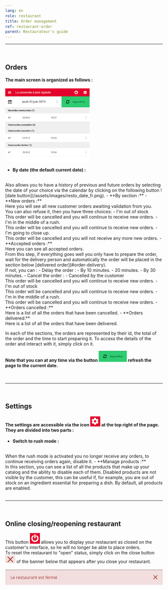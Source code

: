 ```yaml
---
lang: en
role: restaurant
title: Order management
ref: restaurant-order
parent: Restaurateur's guide
---
```


---
<br>

## Orders

#### **The main screen is organized as follows :**

![restaurant's interface for orders](/assets/images/resto_order_list_fr.png)

- **By date (the default current date) :**
<br>
	Also allows you to have a history of previous and future orders by selecting the date of your choice via the calendar by clicking on the following button
	![date button](/assets/images/resto_date_fr.png).
- **By section :**
	- **New orders :**
	<br>
	Here you will see all new customer orders awaiting validation from you.
	<br>
	You can also refuse it, then you have three choices:
		- I'm out of stock
		<br>
		This order will be cancelled and you will continue to receive new orders.
		- I'm in the middle of a rush.
		<br>
		This order will be cancelled and you will continue to receive new orders.
		- I'm going to close up.
		<br>
		This order will be cancelled and you will not receive any more new orders.
	- **Accepted orders :**
	<br>
	Here you can see all accepted orders.
	<br>
	From this step, if everything goes well you only have to prepare the order, wait for the delivery person and automatically the order will be placed in the section below [delivered order](#order-delivery).
	<br>
	If not, you can :
		- Delay the order :
			- By 10 minutes.
			- 20 minutes.
			- By 30 minutes.
		- Cancel the order :
			- Cancelled by the customer
			<br>
			This order will be cancelled and you will continue to receive new orders.
			- I'm out of stock
			<br>
			This order will be cancelled and you will continue to receive new orders.
			- I'm in the middle of a rush.
			<br>
			This order will be cancelled and you will continue to receive new orders.
	- **Orders cancelled :**
	<br>
		Here is a list of all the orders that have been cancelled.
	- **<span id="order-delivery">Orders delivered:</span>**
	<br>
		Here is a list of all the orders that have been delivered.

In each of the sections, the orders are represented by their id, the total of the order and the time to start preparing it. To access the details of the order and interact with it, simply click on it.

**Note that you can at any time via the button ![resfresh](/assets/images/resto_refresh_btn_fr.png) refresh the page to the current date.**
<br>
<br>
<br>

---
<br>

## Settings

#### **The settings are accessible via the icon ![settings](/assets/images/resto_param_icon.png) at the top right of the page. They are divided into two parts :**

- **Switch to rush mode :**
<br>
	When the rush mode is activated you no longer receive any orders, to continue receiving orders again, disable it.
- **Manage products :**
<br>
	In this section, you can see a list of all the products that make up your catalog and the ability to disable each of them.
	Disabled products are not visible by the customer, this can be useful if, for example, you are out of stock on an ingredient essential for preparing a dish.
	By default, all products are enabled.

<br>
<br>

---
<br>

## Online closing/reopening restaurant

This button ![power button icon](/assets/images/resto_power_icon.png) allows you to display your restaurant as closed on the customer's interface, so he will no longer be able to place orders.
<br>
To reset the restaurant to "open" status, simply click on the close button ![close button icon](/assets/images/resto_close_banner_icon.png) of the banner below that appears after you close your restaurant.
<br>
<br>
![restaurant is closed banner](/assets/images/resto_closed_banner_fr.png)
